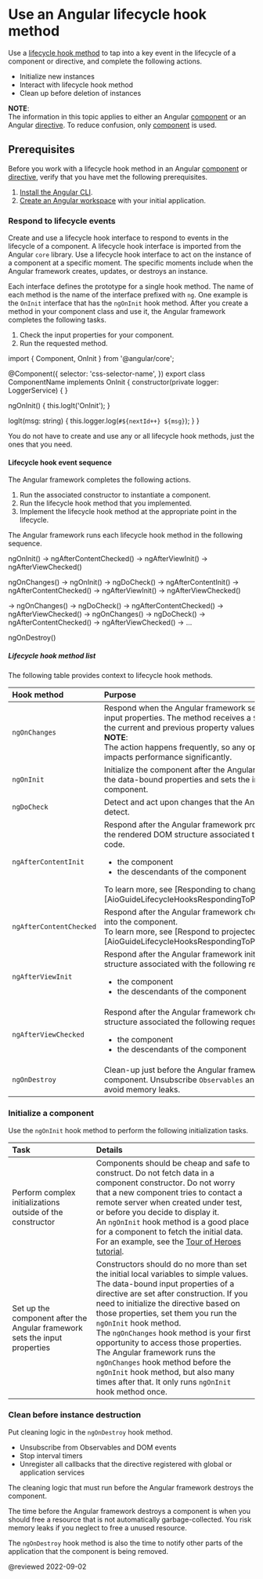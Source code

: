 # Use an Angular lifecycle hook method

Use a [lifecycle hook method][AioGuideGlossaryLifecycleHook] to tap into a key event in the lifecycle of a component or directive, and complete the following actions.

*   Initialize new instances
*   Interact with lifecycle hook method
*   Clean up before deletion of instances

<div class="alert is-helpful">

**NOTE**: <br />
The information in this topic applies to either an Angular [component][AioGuideGlossaryComponent] or an Angular [directive][AioGuideGlossaryDirective].
To reduce confusion, only [component][AioGuideGlossaryComponent] is used.

</div>

## Prerequisites

Before you work with a lifecycle hook method in an Angular [component][AioGuideGlossaryComponent] or [directive][AioGuideGlossaryDirective], verify that you have met the following prerequisites.

1.  [Install the Angular CLI][AioGuideSetupLocalInstallTheAngularCli].
1.  [Create an Angular workspace][AioGuideSetupLocalCreateAWorkspaceAndInitialApplication] with your initial application.

<!-- 1.  [Create an Angular component][AioGuideComponentCreateCli]. -->

### Respond to lifecycle events

Create and use a lifecycle hook interface to respond to events in the lifecycle of a component.
A lifecycle hook interface is imported from the Angular `core` library.
Use a lifecycle hook interface to act on the instance of a component at a specific moment.
The specific moments include when the Angular framework creates, updates, or destroys an instance.

Each interface defines the prototype for a single hook method.
The name of each method is the name of the interface prefixed with `ng`.
One example is the `OnInit` interface that has the `ngOnInit` hook method.
After you create a method in your component class and use it, the Angular framework completes the following tasks.

1.  Check the input properties for your component.
1.  Run the requested method.

<code-example format="typescript" header="Add ngOnInit hook method" language="typescript">

import { Component, OnInit } from '&commat;angular/core';

&commat;Component({
  selector: 'css-selector-name',
})
export class ComponentName implements OnInit {
  constructor(private logger: LoggerService) { }

  ngOnInit() {
    this.logIt('OnInit');
  }

  logIt(msg: string) {
    this.logger.log(`#${nextId++} ${msg}`);
  }
}

</code-example>

You do not have to create and use any or all lifecycle hook methods, just the ones that you need.

#### Lifecycle hook event sequence

The Angular framework completes the following actions.

1.  Run the associated constructor to instantiate a component.
1.  Run the lifecycle hook method that you implemented.
1.  Implement the lifecycle hook method at the appropriate point in the lifecycle.

<!-- To learn more, see [Understand the lifecycle of a component][AioGuideComponentLifecycleOverview]. -->

The Angular framework runs each lifecycle hook method in the following sequence.

<code-example format="none" header="Lifecycle hook method sequence" hideCopy language="none">

ngOnInit() &rarr; ngAfterContentChecked() &rarr; ngAfterViewInit() &rarr; ngAfterViewChecked()

</code-example>

<code-example format="none" header="Lifecycle hook method sequence: Detect changes when data-bound input is used" hideCopy language="none">

ngOnChanges() &rarr; ngOnInit() &rarr; ngDoCheck() &rarr; ngAfterContentInit()
 &rarr; ngAfterContentChecked() &rarr; ngAfterViewInit() &rarr; ngAfterViewChecked()

 &rarr; ngOnChanges() &rarr; ngDoCheck() &rarr; ngAfterContentChecked() &rarr; ngAfterViewChecked()
 &rarr; ngOnChanges() &rarr; ngDoCheck() &rarr; ngAfterContentChecked() &rarr; ngAfterViewChecked()
 &rarr; &hellip;

</code-example>

<code-example format="none" header="Lifecycle hook method sequence: Tasks before deletion of instances" hideCopy language="none">

ngOnDestroy()

</code-example>

##### Lifecycle hook method list

The following table provides context to lifecycle hook methods.

| Hook method             | Purpose |
|:---                     |:---     |
| `ngOnChanges`           | Respond when the Angular framework sets or resets data-bound input properties. The method receives a `SimpleChanges` object of the current and previous property values. <br /> **NOTE**: <br /> The action happens frequently, so any operation you perform here impacts performance significantly. <br /> <!-- To learn more, see [Use change detection hook method][AioGuideComponentExampleLifecycleUseChangeDetectionHooks]. --> |
| `ngOnInit`              | Initialize the component after the Angular framework first displays the data-bound properties and sets the input properties of the component. <!-- To learn more, see [Initialize a component][AioGuideComponentLifecycleInitializeAComponent]. -->                                                                                                                                                                                   |
| `ngDoCheck`             | Detect and act upon changes that the Angular framework does not detect. <!-- To learn more, see [Define custom change detection][AioGuideComponentLifecycleTutorialDefineCustomChangeDetection]. -->                                                                                                                                                                                                                                  |
| `ngAfterContentInit`    | Respond after the Angular framework projects external content into the rendered DOM structure associated the following requesting code. <ul> <li>the component</li> <li>the descendants of the component</li> </ul> To learn more, see [Responding to changes in content][AioGuideLifecycleHooksRespondingToProjectedContentChanges].                                                                                                 |
| `ngAfterContentChecked` | Respond after the Angular framework checks the content projected into the component. <br /> To learn more, see [Respond to projected content changes][AioGuideLifecycleHooksRespondingToProjectedContentChanges].                                                                                                                                                                                                                     |
| `ngAfterViewInit`       | Respond after the Angular framework initializes the rendered DOM structure associated with the following requesting code. <ul> <li>the component</li> <li>the descendants of the component</li> </ul> <!-- To learn more, see [Respond to view changes][AioGuideComponentLifecycleTutorialRespondToViewChanges]. -->                                                                                                                  |
| `ngAfterViewChecked`    | Respond after the Angular framework checks the rendered DOM structure associated the following requesting code. <ul> <li>the component</li> <li>the descendants of the component</li> </ul>                                                                                                                                                                                                                                           |
| `ngOnDestroy`           | Clean-up just before the Angular framework destroys the component. Unsubscribe `Observables` and detach event handlers to avoid memory leaks. <!-- To learn more, see [Clean before instance destruction][AioGuideComponentLifecycleCleanBeforeInstanceDestruction]. -->                                                                                                                                                              |

### Initialize a component

Use the `ngOnInit` hook method to perform the following initialization tasks.

| Task                                                                       | Details |
|:---                                                                        |:---     |
| Perform complex initializations outside of the constructor                 | Components should be cheap and safe to construct. Do not fetch data in a component constructor. Do not worry that a new component tries to contact a remote server when created under test, or before you decide to display it. <br /> An `ngOnInit` hook method is a good place for a component to fetch the initial data. For an example, see the [Tour of Heroes tutorial][AioTutorialTohPt4CallItInNgoninit].                                                                                                                                                                       |
| Set up the component after the Angular framework sets the input properties | Constructors should do no more than set the initial local variables to simple values. <br /> The data-bound input properties of a directive are set after construction. If you need to initialize the directive based on those properties, set them you run the `ngOnInit` hook method. <div class="alert is-helpful"> The `ngOnChanges` hook method is your first opportunity to access those properties. The Angular framework runs the `ngOnChanges` hook method before the `ngOnInit` hook method, but also many times after that. It only runs `ngOnInit` hook method once. </div> |

### Clean before instance destruction

Put cleaning logic in the `ngOnDestroy` hook method.

*   Unsubscribe from Observables and DOM events
*   Stop interval timers
*   Unregister all callbacks that the directive registered with global or application services

The cleaning logic that must run before the Angular framework destroys the component.

The time before the Angular framework destroys a component is when you should free a resource that is not automatically garbage-collected.
You risk memory leaks if you neglect to free a unused resource.

The `ngOnDestroy` hook method is also the time to notify other parts of the application that the component is being removed.

<!-- links -->

<!-- [AioGuideComponentCreateCli]: guide/component/component-create-cli "Create an Angular component | Angular" -->

<!-- [AioGuideComponentExampleLifecycleUseChangeDetectionHooks]: guide/component/component-example-lifecycle#use-change-detection-hooks "Use change detection hooks - Example: lifecycle hook methods | Angular" -->

<!-- [AioGuideComponentLifecycleCleanBeforeInstanceDestruction]: guide/component/component-use-lifecycle-hooks#clean-before-instance-destruction "Clean before instance destruction - Use an Angular lifecycle hook method | Angular" -->
<!-- [AioGuideComponentLifecycleInitializeAComponent]: guide/component/component-use-lifecycle-hooks#initialize-a-component "Initialize a component - Use an Angular lifecycle hook method | Angular" -->

<!-- [AioGuideComponentLifecycleOverview]: guide/component/component-lifecycle-overview "Understand the lifecycle of a component | Angular" -->
<!-- [AioGuideComponentLifecycleTutorialDefineCustomChangeDetection]: guide/component/component-example-lifecycle#define-custom-change-detection "Define custom change detection - Example: lifecycle hook methods | Angular" -->
<!-- [AioGuideComponentLifecycleTutorialRespondToViewChanges]: guide/component/component-example-lifecycle#respond-to-view-changes "Respond to view changes - Example: lifecycle hook methods | Angular" -->

<!-- [AioGuideLifecycleHookLifecycleHookMethodUseChangeDetection]: guide/lifecycle-hook/lifecycle-hook-method-use-change-detection "Use change detection hook method | Angular" -->

[AioGuideGlossaryComponent]: guide/glossary#component "component - Glossary | Angular"
[AioGuideGlossaryDirective]: guide/glossary#directive "directive - Glossary | Angular"
[AioGuideGlossaryLifecycleHook]: guide/glossary#lifecycle-hook "lifecycle hook - Glossary | Angular"

[AioGuideSetupLocalCreateAWorkspaceAndInitialApplication]: guide/setup-local#create-a-workspace-and-initial-application "Create a workspace and initial application - Setting up the local environment and workspace | Angular"
[AioGuideSetupLocalInstallTheAngularCli]: guide/setup-local#install-the-angular-cli "Install the Angular CLI - Setting up the local environment and workspace | Angular"

[AioTutorialTohPt4CallItInNgoninit]: tutorial/toh-pt4#call-it-in-ngoninit "Call it in ngOnInit() - Add services | Angular"

<!-- external links -->

<!-- end links -->

@reviewed 2022-09-02
